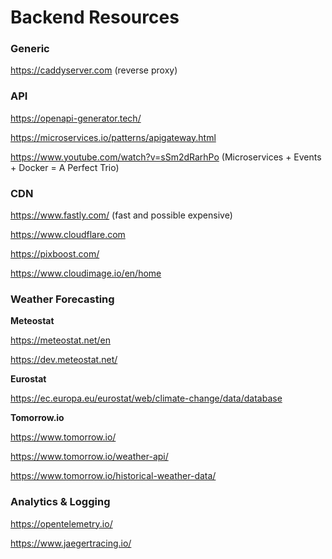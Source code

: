 # Backend Resources

### Generic

https://caddyserver.com (reverse proxy)

### API

https://openapi-generator.tech/

https://microservices.io/patterns/apigateway.html

https://www.youtube.com/watch?v=sSm2dRarhPo (Microservices + Events + Docker = A Perfect Trio)

### CDN

https://www.fastly.com/ (fast and possible expensive)

https://www.cloudflare.com

https://pixboost.com/

https://www.cloudimage.io/en/home

### Weather Forecasting

**Meteostat**

https://meteostat.net/en

https://dev.meteostat.net/

**Eurostat**

https://ec.europa.eu/eurostat/web/climate-change/data/database

**Tomorrow.io**

https://www.tomorrow.io/

https://www.tomorrow.io/weather-api/

https://www.tomorrow.io/historical-weather-data/

### Analytics & Logging

https://opentelemetry.io/

https://www.jaegertracing.io/
